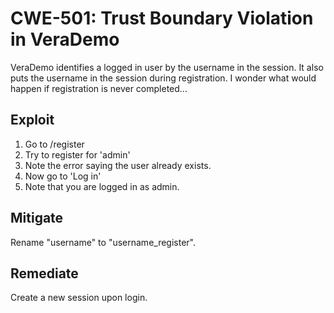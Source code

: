 CWE-501: Trust Boundary Violation in VeraDemo
=============================================

VeraDemo identifies a logged in user by the username in the session.
It also puts the username in the session during registration.
I wonder what would happen if registration is never completed...

Exploit
-------
1. Go to /register
2. Try to register for 'admin'
3. Note the error saying the user already exists.
4. Now go to 'Log in'
5. Note that you are logged in as admin.

Mitigate
--------
Rename "username" to "username_register".

Remediate
---------
Create a new session upon login.